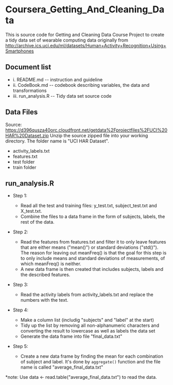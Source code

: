 # Coursera_Getting_And_Cleaning_Data
This is source code for Getting and Cleaning Data Course Project to create a tidy data set of wearable computing data originally from http://archive.ics.uci.edu/ml/datasets/Human+Activity+Recognition+Using+Smartphones

## Document list
* i. README.md -- instruction and guideline
* ii. CodeBook.md -- codebook describing variables, the data and transformations
* iii. run_analysis.R -- Tidy data set source code

## Data Files
Source: https://d396qusza40orc.cloudfront.net/getdata%2Fprojectfiles%2FUCI%20HAR%20Dataset.zip
Unzip the source zipped file into your working directory. The folder name is "UCI HAR Dataset".
* activity_labels.txt
* features.txt
* test folder
* train folder

## run_analysis.R

* Step 1:
  * Read all the test and training files: y\_test.txt, subject\_test.txt and X_test.txt.
  * Combine the files to a data frame in the form of subjects, labels, the rest of the data.

* Step 2:
  * Read the features from features.txt and filter it to only leave features that are either means ("mean()") or standard deviations ("std()"). The reason for leaving out meanFreq() is that the goal for this step is to only include means and standard deviations of measurements, of which meanFreq() is neither.
  * A new data frame is then created that includes subjects, labels and the described features.

* Step 3:
  * Read the activity labels from activity_labels.txt and replace the numbers with the text.

* Step 4:
  * Make a column list (includig "subjects" and "label" at the start)
  * Tidy up the list by removing all non-alphanumeric characters and converting the result to lowercase as well as labels the data set
  * Generate the data frame into file "final_data.txt"
  
* Step 5:
  * Create a new data frame by finding the mean for each combination of subject and label. It's done by `aggregate()` function and the file name is called "average_final_data.txt"

*note: Use data <- read.table("average_final_data.txt") to read the data.
